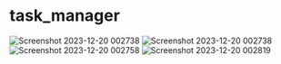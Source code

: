 # task_manager

![Screenshot 2023-12-20 002738](https://github.com/sabbirDIU-222/task_manager_flutter/assets/57146729/57488d7c-9eec-48ec-a012-acfdf5b53565)
![Screenshot 2023-12-20 002738](https://github.com/sabbirDIU-222/task_manager_flutter/assets/57146729/fca4adda-024b-47a0-9fc9-0db30be32d2b)
![Screenshot 2023-12-20 002758](https://github.com/sabbirDIU-222/task_manager_flutter/assets/57146729/e34b31f2-d1e5-4be0-9ae1-feaf0591a510)
![Screenshot 2023-12-20 002819](https://github.com/sabbirDIU-222/task_manager_flutter/assets/57146729/dca52607-50c9-44dc-ad0d-75ef3f576517)
